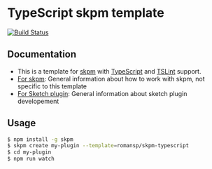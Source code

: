 # TypeScript skpm template

[![Build Status](https://travis-ci.org/romansp/skpm-typescript.svg?branch=master)](https://travis-ci.org/romansp/skpm-typescript)

## Documentation

- This is a template for [skpm](https://github.com/skpm/skpm) with [TypeScript](https://github.com/Microsoft/TypeScript) and [TSLint](https://github.com/palantir/tslint) support.
- [For skpm](https://github.com/skpm/skpm): General information about how to work with skpm, not specific to this template
- [For Sketch plugin](http://developer.sketchapp.com): General information about sketch plugin developement

## Usage

``` bash
$ npm install -g skpm
$ skpm create my-plugin --template=romansp/skpm-typescript
$ cd my-plugin
$ npm run watch
```
